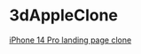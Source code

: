# 3dAppleClone

[iPhone 14 Pro landing page clone](https://3d-apple-clone-davidefilosa.vercel.app/)
